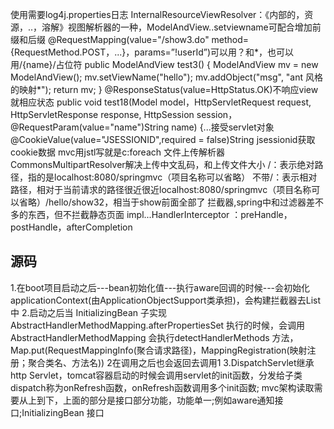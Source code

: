 使用需要log4j.properties日志
InternalResourceViewResolver：《内部的，资源，..，溶解》视图解析器的一种，ModelAndView..setviewname可配合增加前缀和后缀
@RequestMapping(value="/show3.do" method={RequestMethod.POST，...}，params=”!userId”)可以用？和*，也可以用/{name}/占位符
public ModelAndView test3() {
ModelAndView mv = new ModelAndView();
mv.setViewName("hello");
mv.addObject("msg", "ant 风格的映射*");
return mv;
}
@ResponseStatus(value=HttpStatus.OK)不响应view就相应状态
public void test18(Model model，HttpServletRequest request, HttpServletResponse response, HttpSession session，@RequestParam(value="name")String name) {...接受servlet对象
@CookieValue(value="JSESSIONID",required = false)String jsessionid获取cookie数据
mvc用jstl写就是c:foreach
文件上传解析器CommonsMultipartResolver解决上传中文乱码，和上传文件大小
/：表示绝对路径，指的是localhost:8080/springmvc（项目名称可以省略）
不带/：表示相对路径，相对于当前请求的路径很近很近localhost:8080/springmvc（项目名称可以省略）/hello/show32，相当于show前面全部了
拦截器,spring中和过滤器差不多的东西，但不拦截静态页面
impl...HandlerInterceptor ：preHandle，postHandle，afterCompletion


## 源码

1.在boot项目启动之后---bean初始化值---执行aware回调的时候---会初始化applicationContext(由ApplicationObjectSupport类承担)，会构建拦截器去List中
2.启动之后当 InitializingBean 子实现 AbstractHandlerMethodMapping.afterPropertiesSet 执行的时候，会调用
AbstractHandlerMethodMapping 会执行detectHandlerMethods 方法，Map.put(RequestMappingInfo(聚合请求路径)，MappingRegistration(映射注册；聚合类名、方法名))
  2在调用之后也会返回去调用1
3.DispatchServlet继承http Servlet，tomcat容器启动的时候会调用servlet的init函数，分发给子类dispatch称为onRefresh函数，onRefresh函数调用多个init函数;
mvc架构读取需要从上到下，上面的部分是接口部分功能，功能单一;例如aware通知接口;InitializingBean 接口

